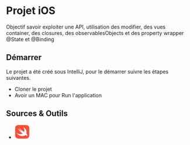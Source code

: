 # Projet iOS

Objectif savoir exploiter une API, utilisation des modifier, des vues container, des closures, des observablesObjects et des property wrapper @State et @Binding

## Démarrer

Le projet a été créé sous IntelliJ, pour le démarrer suivre les étapes suivantes.

- Cloner le projet
- Avoir un MAC pour Run l'application

## Sources & Outils

- <a href="https://developer.apple.com/swift/" target="_blank" rel="noreferrer"> <img src="https://raw.githubusercontent.com/devicons/devicon/master/icons/swift/swift-original.svg" alt="swift" width="40" height="40"/> </a>
